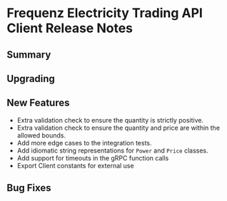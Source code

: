 # Frequenz Electricity Trading API Client Release Notes

## Summary

<!-- Here goes a general summary of what this release is about -->

## Upgrading

<!-- Here goes notes on how to upgrade from previous versions, including deprecations and what they should be replaced with -->

## New Features

* Extra validation check to ensure the quantity is strictly positive.
* Extra validation check to ensure the quantity and price are within the allowed bounds.
* Add more edge cases to the integration tests.
* Add idiomatic string representations for `Power` and `Price` classes.
* Add support for timeouts in the gRPC function calls
* Export Client constants for external use

## Bug Fixes

<!-- Here goes notable bug fixes that are worth a special mention or explanation -->
